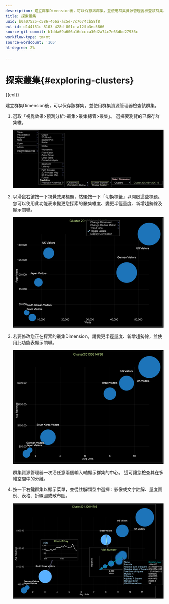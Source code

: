 ```yaml
---
description: 建立群集Dimension後，可以保存該群集，並使用群集資源管理器檢查該群集。
title: 探索叢集
uuid: b0a07525-c586-466a-ac5e-7c7674cb58f8
exl-id: d144f51c-8103-428d-801c-a12fb3ec5866
source-git-commit: b1dda69a606a16dccca30d2a74c7e63dbd27936c
workflow-type: tm+mt
source-wordcount: '165'
ht-degree: 2%

---
```


# 探索叢集{#exploring-clusters}

{{eol}}

建立群集Dimension後，可以保存該群集，並使用群集資源管理器檢查該群集。

1. 選取「視覺效果>預測分析>叢集>叢集總管>叢集」。 選擇要瀏覽的已保存群集維。

   ![](assets/explore_clusters_1.png)

1. 以滑鼠右鍵按一下視覺效果標題，然後按一下「切換標籤」以開啟這些標題。 您可以使用此功能表來變更您探索的叢集維度、變更半徑量度、新增趨勢線及顯示關聯。

   ![](assets/explore_clusters_2.png)

1. 若要修改您正在探索的叢集Dimension，請變更半徑量度、新增趨勢線，並使用此功能表顯示關聯。

   ![](assets/explore_clusters_3.png)

   群集資源管理器一次沿任意兩個輸入軸顯示群集的中心。 這可讓您檢查其在多維空間中的分離。

1. 按一下右鍵群集以顯示菜單，並從註解類型中選擇：影像或文字註解、量度圖例、表格、折線圖或散布圖。

   ![](assets/explore_clusters_4.png)
